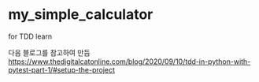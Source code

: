 # my_simple_calculator
for TDD learn

다음 블로그를 참고하여 만듬
https://www.thedigitalcatonline.com/blog/2020/09/10/tdd-in-python-with-pytest-part-1/#setup-the-project
